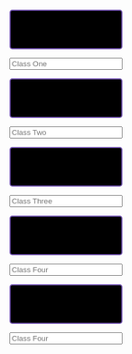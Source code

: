 <html>
	<div class="div">
		<a href="http://davidvasilev1.github.io/leuck-copy/calc">
			<button class="button" id="class1btn" type="button"></button>
		</a>
		<input placeholder="Class One" type="text" id="class1" />
    	<a href="https://davidvasilev1.github.io/leuck-copy/bio">
    		<button class="button" id="class2btn" type="button"></button>
    	</a>
    	<input placeholder="Class Two" type="text" id="class2" /
    	<a href="https://davidvasilev1.github.io/leuck-copy/poe">
    		<button class="button" id="class3btn" type="button"></button>
    	</a>
    	<input placeholder="Class Three" type="text" id="class3" />
    	<a href="https://davidvasilev1.github.io/leuck-copy/csp">
    		<button class="button" id="class4btn" type="button"></button>
    	</a>
    	<input placeholder="Class Four" type="text" id="class4" />
    	<a href="https://davidvasilev1.github.io/leuck-copy/ush">
    		<button class="button" id="class5btn" type="button"></button>
    	</a>
    	<input placeholder="Class Four" type="text" id="class5" />
    </div>
    <style>
    	.class {
    		color: #a881f7;
    		border: 2px #795db3 solid;
    		border-radius: 2px;
    		font-size: 15px;
    		width: 200px;
    		height: 45px;
    	}
    	.button {
    		margin: 15px;
    		color: #a881f7;
    		background-color: black;
    		border: 2px #795db3 solid;
    		border-radius: 5px;
    		font-size: 20px;
    		width: 200px;
    		height: 70px;
    		color: #a881f7;
    	}
      input {
    		width: 200px;
      }
    	.div {
         display: flex;
         flex-direction: column;
         align-items: center;
    	}
    </style>
    <script>
    	let inputs = [1, 2, 3, 4, 5].map((i) => `class${i}`);
    	inputs.forEach(function (id) {
         // input element
    		let el = document.getElementById(id);
         // button element
         let btn = document.getElementById(id + "btn");
         // update elements with localstorage (if its empty, use and empty string)
    		el.value = localStorage.getItem(id) || "";
         btn.innerHTML = localStorage.getItem(id) || "";
         // every time they type, update localstorage
    		el.addEventListener("change", function() {
    			localStorage.setItem(id, el.value);
            // change the button text
    			btn.innerHTML = el.value;
    		});
    	});
    </script>
</html>
